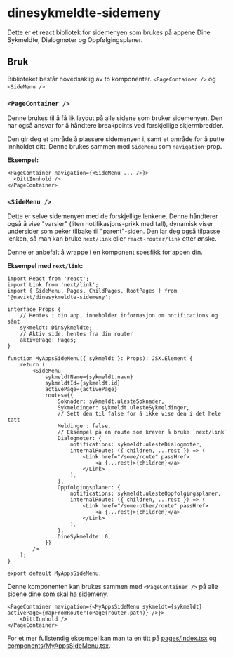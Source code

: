 # dinesykmeldte-sidemeny

Dette er et react bibliotek for sidemenyen som brukes på appene Dine Sykmeldte, Dialogmøter og Oppfølgingsplaner.

## Bruk

Biblioteket består hovedsaklig av to komponenter. `<PageContainer />` og `<SideMenu />`.

### `<PageContainer />`

Denne brukes til å få lik layout på alle sidene som bruker sidemenyen. Den har også ansvar for å håndtere breakpoints ved forskjellige skjermbredder.

Den gir deg et område å plassere sidemenyen i, samt et område for å putte innholdet ditt. Denne brukes sammen med `SideMenu` som `navigation`-prop.

**Eksempel:**

```tsx
<PageContainer navigation={<SideMenu ... />}>
  <DittInnhold />
</PageContainer>
```

### `<SideMenu />`

Dette er selve sidemenyen med de forskjellige lenkene. Denne håndterer også å vise "varsler" (liten notifikasjons-prikk med tall), dynamisk viser undersider som peker tilbake til "parent"-siden. Den lar deg også tilpasse lenken, så man kan bruke `next/link` eller `react-router/link` etter ønske.

Denne er anbefalt å wrappe i en komponent spesfikk for appen din.

**Eksempel med `next/link`:**

```tsx
import React from 'react';
import Link from 'next/link';
import { SideMenu, Pages, ChildPages, RootPages } from '@navikt/dinesykmeldte-sidemeny';

interface Props {
    // Hentes i din app, inneholder informasjon om notifications og sånt
    sykmeldt: DinSykmeldte;
    // Aktiv side, hentes fra din router
    aktivePage: Pages;
}

function MyAppsSideMenu({ sykmeldt }: Props): JSX.Element {
    return (
        <SideMenu
            sykmeldtName={sykmeldt.navn}
            sykmeldtId={sykmeldt.id}
            activePage={activePage}
            routes={{
                Soknader: sykmeldt.ulesteSoknader,
                Sykmeldinger: sykmeldt.ulesteSykmeldinger,
                // Sett den til false for å ikke vise den i det hele tatt
                Meldinger: false,
                // Eksempel på en route som krever å bruke `next/link`
                Dialogmoter: {
                    notifications: sykmeldt.ulesteDialogmoter,
                    internalRoute: ({ children, ...rest }) => (
                        <Link href="/some/route" passHref>
                            <a {...rest}>{children}</a>
                        </Link>
                    ),
                },
                Oppfolgingsplaner: {
                    notifications: sykmeldt.ulesteOppfolgingsplaner,
                    internalRoute: ({ children, ...rest }) => (
                        <Link href="/some-other/route" passHref>
                            <a {...rest}>{children}</a>
                        </Link>
                    ),
                },
                DineSykmeldte: 0,
            }}
        />
    );
}

export default MyAppsSideMenu;
```

Denne komponenten kan brukes sammen med `<PageContainer />` på alle sidene dine som skal ha sidemeny.

```tsx
<PageContainer navigation={<MyAppsSideMenu sykmeldt={sykmeldt} activePage={mapFromRouterToPage(router.path)} />}>
    <DittInnhold />
</PageContainer>
```

For et mer fullstendig eksempel kan man ta en titt på [pages/index.tsx](./example/pages/index.tsx) og [components/MyAppsSideMenu.tsx](./example/components/MyAppsSideMenu.tsx).

